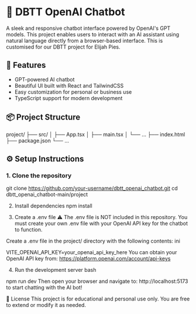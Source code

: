 # 💬 DBTT OpenAI Chatbot

A sleek and responsive chatbot interface powered by OpenAI's GPT models. This project enables users to interact with an AI assistant using natural language directly from a browser-based interface. This is customised for our DBTT project for Elijah Pies.

## 🚀 Features

- GPT-powered AI chatbot
- Beautiful UI built with React and TailwindCSS
- Easy customization for personal or business use
- TypeScript support for modern development

## 📦 Project Structure

project/ ├── src/ │ ├── App.tsx │ ├── main.tsx │ └── ... ├── index.html ├── package.json └── ...


## ⚙️ Setup Instructions

### 1. Clone the repository

git clone https://github.com/your-username/dbtt_openai_chatbot.git
cd dbtt_openai_chatbot-main/project

2. Install dependencies
npm install

3. Create a .env file
⚠️ The .env file is NOT included in this repository.
You must create your own .env file with your OpenAI API key for the chatbot to function.

Create a .env file in the project/ directory with the following contents:
ini

VITE_OPENAI_API_KEY=your_openai_api_key_here
You can obtain your OpenAI API key from: https://platform.openai.com/account/api-keys

4. Run the development server
bash

npm run dev
Then open your browser and navigate to:
http://localhost:5173
to start chatting with the AI bot!

📄 License
This project is for educational and personal use only. You are free to extend or modify it as needed.
